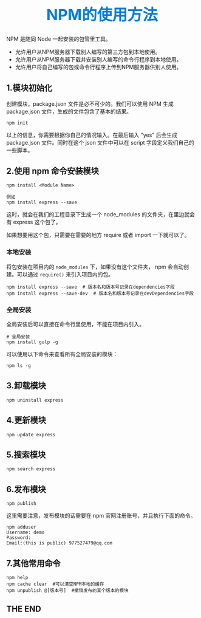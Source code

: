 <h1 style="font-size: 40px;text-align:center;color: #007cdc;">
    NPM的使用方法
</h1>

NPM 是随同 Node 一起安装的包管里工具。

- 允许用户从NPM服务器下载别人编写的第三方包到本地使用。
- 允许用户从NPM服务器下载并安装别人编写的命令行程序到本地使用。
- 允许用户将自己编写的包或命令行程序上传到NPM服务器供别人使用。

## 1.模块初始化

创建模块，package.json 文件是必不可少的。我们可以使用 NPM 生成 package.json 文件，生成的文件包含了基本的结果。

```
npm init
```

以上的信息，你需要根据你自己的情况输入。在最后输入 "yes" 后会生成 package.json 文件。同时在这个 json 文件中可以在 script 字段定义我们自己的一些脚本。

## 2.使用 npm 命令安装模块

```
npm install <Module Name>

例如
npm install express --save
```

这时，就会在我们的工程目录下生成一个 node_modules 的文件夹，在里边就会有 express 这个包了。

如果想要用这个包，只需要在需要的地方 require 或者 import 一下就可以了。

### 本地安装

将包安装在项目内的 `node_modules` 下，如果没有这个文件夹， npm 会自动创建。可以通过 `require()` 来引入项目内的包。

```
npm install express --save  # 版本名和版本号记录在dependencies字段
npm install express --save-dev  # 版本名和版本号记录在devDependencies字段
```

### 全局安装

全局安装后可以直接在命令行里使用，不能在项目内引入。

```
# 全局安装
npm install gulp -g
```

可以使用以下命令来查看所有全局安装的模块：

```
npm ls -g
```

## 3.卸载模块

```
npm uninstall express
```

## 4.更新模块

```
npm update express
```

## 5.搜索模块

```
npm search express
```

## 6.发布模块

```
npm publish
```

这里需要注意，发布模块的话需要在 npm 官网注册账号，并且执行下面的命令。

```
npm adduser
Username: demo
Password:
Email:(this is public) 977527479@qq.com
```

## 7.其他常用命令

```
npm help
npm cache clear  #可以清空NPM本地的缓存
npm unpublish @[版本号]  #撤销发布的某个版本的模块
```

## THE END
